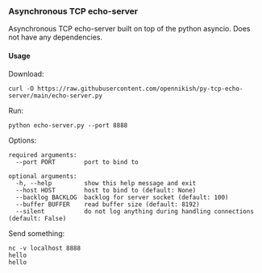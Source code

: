 ### Asynchronous TCP echo-server

Asynchronous TCP echo-server built on top of the python asyncio. Does not have any dependencies.

#### Usage

Download:
```
curl -O https://raw.githubusercontent.com/opennikish/py-tcp-echo-server/main/echo-server.py
```

Run:
```
python echo-server.py --port 8888
```

Options:
```
required arguments:
  --port PORT        port to bind to
  
optional arguments:
  -h, --help         show this help message and exit
  --host HOST        host to bind to (default: None)
  --backlog BACKLOG  backlog for server socket (default: 100)
  --buffer BUFFER    read buffer size (default: 8192)
  --silent           do not log anything during handling connections (default: False)
```

Send something:
```
nc -v localhost 8888
hello
hello
```
